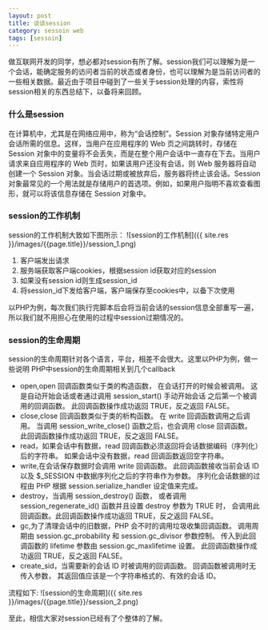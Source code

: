 ```yaml
---
layout: post
title: 谈谈session
category: sessoin web
tags: [sessoin]
---
```

做互联网开发的同学，想必都对session有所了解。session我们可以理解为是一个会话，能确定服务的访问者当前的状态或者身份，也可以理解为是当前访问者的一些相关数据。最近由于项目中碰到了一些关于session处理的内容，索性将session相关的东西总结下，以备将来回顾。

### 什么是session
在计算机中，尤其是在网络应用中，称为“会话控制”。Session 对象存储特定用户会话所需的信息。这样，当用户在应用程序的 Web 页之间跳转时，存储在 Session 对象中的变量将不会丢失，而是在整个用户会话中一直存在下去。当用户请求来自应用程序的 Web 页时，如果该用户还没有会话，则 Web 服务器将自动创建一个 Session 对象。当会话过期或被放弃后，服务器将终止该会话。Session 对象最常见的一个用法就是存储用户的首选项。例如，如果用户指明不喜欢查看图形，就可以将该信息存储在 Session 对象中。

### session的工作机制
session的工作机制大致如下图所示：
![session的工作机制]({{ site.res }}/images/{{page.title}}/session_1.png)

1. 客户端发出请求  
2. 服务端获取客户端cookies，根据session id获取对应的session  
3. 如果没有session id则生成session_id  
4. 将session_id下发给客户端，客户端保存至cookies中，以备下次使用  

以PHP为例，每次我们执行完脚本后会将当前会话的session信息全部重写一遍，所以我们就不用担心在使用的过程中session过期情况的。

### session的生命周期
session的生命周期针对各个语言，平台，相差不会很大。这里以PHP为例，做一些说明
PHP中session的生命周期相关到几个callback  

* open,open 回调函数类似于类的构造函数， 在会话打开的时候会被调用。 这是自动开始会话或者通过调用 session_start() 手动开始会话 之后第一个被调用的回调函数。 此回调函数操作成功返回 TRUE，反之返回 FALSE。
* close,close 回调函数类似于类的析构函数。 在 write 回调函数调用之后调用。 当调用 session_write_close() 函数之后，也会调用 close 回调函数。 此回调函数操作成功返回 TRUE，反之返回 FALSE。
* read，如果会话中有数据，read 回调函数必须返回将会话数据编码（序列化）后的字符串。 如果会话中没有数据，read 回调函数返回空字符串。
* write,在会话保存数据时会调用 write 回调函数。 此回调函数接收当前会话 ID 以及 $_SESSION 中数据序列化之后的字符串作为参数。 序列化会话数据的过程由 PHP 根据 session.serialize_handler 设定值来完成。
* destroy，当调用 session_destroy() 函数， 或者调用 session_regenerate_id() 函数并且设置 destroy 参数为 TRUE 时， 会调用此回调函数。此回调函数操作成功返回 TRUE，反之返回 FALSE。
* gc,为了清理会话中的旧数据，PHP 会不时的调用垃圾收集回调函数。 调用周期由 session.gc_probability 和 session.gc_divisor 参数控制。 传入到此回调函数的 lifetime 参数由 session.gc_maxlifetime 设置。 此回调函数操作成功返回 TRUE，反之返回 FALSE。
* create_sid，当需要新的会话 ID 时被调用的回调函数。 回调函数被调用时无传入参数， 其返回值应该是一个字符串格式的、有效的会话 ID。

流程如下:
![session的生命周期]({{ site.res }}/images/{{page.title}}/session_2.png)

至此，相信大家对session已经有了个整体的了解。


